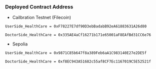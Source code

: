 ### Deployed Contract Address 

- Cailbration Testnet (Filecoin)

```
UserSide_HealthCare = 0xF78227E7df90D3ebBadabB92eA61883631A26d80
```

```
DoctorSide_HealthCare = 0x335AE4aCf16271b171e65001aF8EAfBd31CC6e76
```

- Sepolia 


```
UserSide_HealthCare = 0x9871C85b647f8a389Feb6aA1C983140E27e2DE5f
```

```
DoctorSide_HealthCare = 0xf8EC943A51682c55af8CF7Ec1167019C5E52521f
```